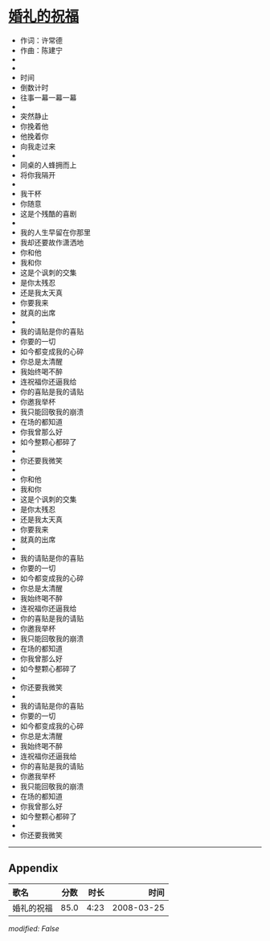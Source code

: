 # [婚礼的祝福](https://music.163.com/song?id=65066)

* 作词：许常德
* 作曲：陈建宁
*
*
* 时间
* 倒数计时
* 往事一幕一幕一幕
* 
* 突然静止
* 你挽着他
* 他挽着你
* 向我走过来
* 
* 同桌的人蜂拥而上
* 将你我隔开
* 
* 我干杯
* 你随意
* 这是个残酷的喜剧
* 
* 我的人生早留在你那里
* 我却还要故作潇洒地
* 你和他
* 我和你
* 这是个讽刺的交集
* 是你太残忍
* 还是我太天真
* 你要我来
* 就真的出席
* 
* 我的请贴是你的喜贴
* 你要的一切
* 如今都变成我的心碎
* 你总是太清醒
* 我始终喝不醉
* 连祝福你还逼我给
* 你的喜贴是我的请贴
* 你邀我举杯
* 我只能回敬我的崩溃
* 在场的都知道
* 你我曾那么好
* 如今整颗心都碎了
* 
* 你还要我微笑
* 
* 你和他
* 我和你
* 这是个讽刺的交集
* 是你太残忍
* 还是我太天真
* 你要我来
* 就真的出席
* 
* 我的请贴是你的喜贴
* 你要的一切
* 如今都变成我的心碎
* 你总是太清醒
* 我始终喝不醉
* 连祝福你还逼我给
* 你的喜贴是我的请贴
* 你邀我举杯
* 我只能回敬我的崩溃
* 在场的都知道
* 你我曾那么好
* 如今整颗心都碎了
* 
* 你还要我微笑
* 
* 我的请贴是你的喜贴
* 你要的一切
* 如今都变成我的心碎
* 你总是太清醒
* 我始终喝不醉
* 连祝福你还逼我给
* 你的喜贴是我的请贴
* 你邀我举杯
* 我只能回敬我的崩溃
* 在场的都知道
* 你我曾那么好
* 如今整颗心都碎了
* 
* 你还要我微笑


---

## Appendix

|歌名|分数|时长|时间|
|:---|:---:|---:|---:|
|婚礼的祝福|85.0|4:23|2008-03-25

*modified: False*